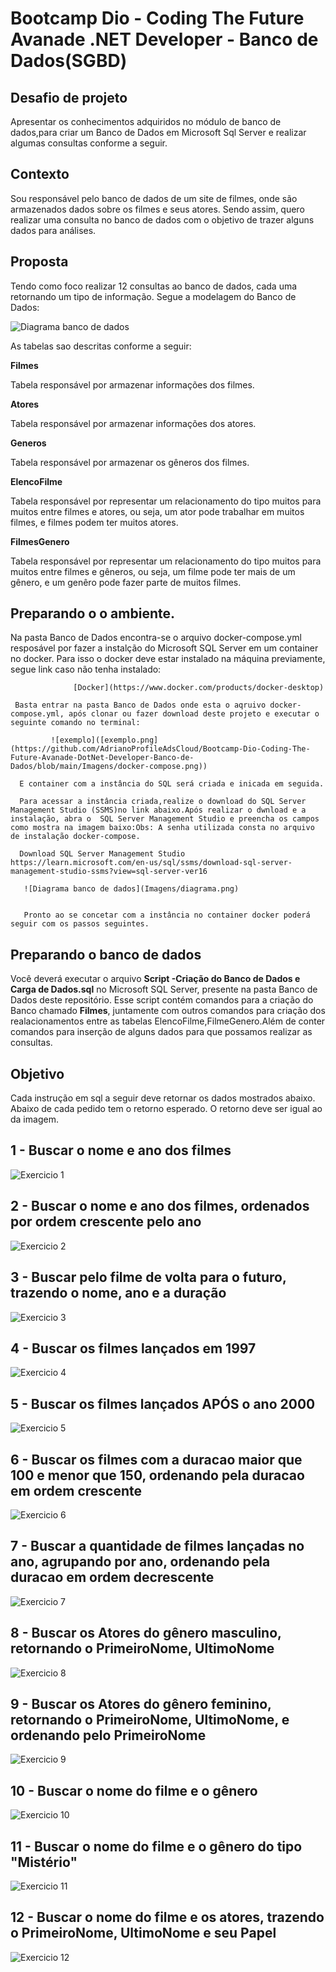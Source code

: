 # Bootcamp Dio - Coding The Future Avanade .NET Developer - Banco de Dados(SGBD)

## Desafio de projeto
Apresentar os conhecimentos adquiridos no módulo de banco de dados,para  criar um Banco de Dados em Microsoft Sql Server e realizar algumas consultas conforme a seguir.

## Contexto
Sou responsável pelo banco de dados de um site de filmes, onde são armazenados dados sobre os filmes e seus atores. Sendo assim, quero realizar uma consulta no banco de dados com o objetivo de trazer alguns dados para análises.

## Proposta
Tendo como foco realizar 12 consultas ao banco de dados, cada uma retornando um tipo de informação.
Segue a modelagem do Banco de Dados:

![Diagrama banco de dados](Imagens/diagrama.png)


As tabelas sao descritas conforme a seguir:

**Filmes**

Tabela responsável por armazenar informações dos filmes.

**Atores**

Tabela responsável por armazenar informações dos atores.

**Generos**

Tabela responsável por armazenar os gêneros dos filmes.

**ElencoFilme**

Tabela responsável por representar um relacionamento do tipo muitos para muitos entre filmes e atores, ou seja, um ator pode trabalhar em muitos filmes, e filmes
podem ter muitos atores.

**FilmesGenero**

Tabela responsável por representar um relacionamento do tipo muitos para muitos entre filmes e gêneros, ou seja, um filme pode ter mais de um gênero, e um genêro pode fazer parte de muitos filmes.

## Preparando o o ambiente.
   Na pasta Banco de Dados encontra-se o arquivo docker-compose.yml resposável por fazer a instalção do Microsoft SQL Server em um container no docker.
     Para isso o docker deve estar instalado na máquina previamente, segue link caso não tenha instalado:
     
                  [Docker](https://www.docker.com/products/docker-desktop)
                  
     Basta entrar na pasta Banco de Dados onde esta o aqruivo docker-compose.yml, após clonar ou fazer download deste projeto e executar o seguinte comando no terminal: 
     
             ![exemplo]([exemplo.png](https://github.com/AdrianoProfileAdsCloud/Bootcamp-Dio-Coding-The-Future-Avanade-DotNet-Developer-Banco-de-Dados/blob/main/Imagens/docker-compose.png))
                 
      E container com a instância do SQL será criada e inicada em seguida.

      Para acessar a instância criada,realize o download do SQL Server Management Studio (SSMS)no link abaixo.Após realizar o dwnload e a instalação, abra o  SQL Server Management Studio e preencha os campos como mostra na imagem baixo:Obs: A senha utilizada consta no arquivo de instalação docker-compose.

      Download SQL Server Management Studio  https://learn.microsoft.com/en-us/sql/ssms/download-sql-server-management-studio-ssms?view=sql-server-ver16
      
       ![Diagrama banco de dados](Imagens/diagrama.png)


       Pronto ao se concetar com a instância no container docker poderá seguir com os passos seguintes.
      





## Preparando o banco de dados
Você deverá executar o arquivo **Script -Criação do Banco de Dados e Carga de Dados.sql** no Microsoft SQL Server, presente na pasta Banco de Dados deste repositório. Esse script contém comandos para a criação do Banco chamado **Filmes**, juntamente com outros comandos para criação dos realacionamentos entre as tabelas ElencoFilme,FilmeGenero.Além de conter comandos para inserção de alguns dados para que possamos realizar as consultas.


## Objetivo
Cada instrução em sql a seguir deve retornar os dados mostrados abaixo. Abaixo de cada pedido tem o retorno esperado. O retorno deve ser igual ao da imagem.

## 1 - Buscar o nome e ano dos filmes

![Exercicio 1](Imagens/1.png)

## 2 - Buscar o nome e ano dos filmes, ordenados por ordem crescente pelo ano

![Exercicio 2](Imagens/2.png)

## 3 - Buscar pelo filme de volta para o futuro, trazendo o nome, ano e a duração

![Exercicio 3](Imagens/3.png)

## 4 - Buscar os filmes lançados em 1997

![Exercicio 4](Imagens/4.png)

## 5 - Buscar os filmes lançados APÓS o ano 2000

![Exercicio 5](Imagens/5.png)

## 6 - Buscar os filmes com a duracao maior que 100 e menor que 150, ordenando pela duracao em ordem crescente

![Exercicio 6](Imagens/6.png)

## 7 - Buscar a quantidade de filmes lançadas no ano, agrupando por ano, ordenando pela duracao em ordem decrescente

![Exercicio 7](Imagens/7.png)

## 8 - Buscar os Atores do gênero masculino, retornando o PrimeiroNome, UltimoNome

![Exercicio 8](Imagens/8.png)

## 9 - Buscar os Atores do gênero feminino, retornando o PrimeiroNome, UltimoNome, e ordenando pelo PrimeiroNome

![Exercicio 9](Imagens/9.png)

## 10 - Buscar o nome do filme e o gênero

![Exercicio 10](Imagens/10.png)

## 11 - Buscar o nome do filme e o gênero do tipo "Mistério"

![Exercicio 11](Imagens/11.png)

## 12 - Buscar o nome do filme e os atores, trazendo o PrimeiroNome, UltimoNome e seu Papel

![Exercicio 12](Imagens/12.png)
